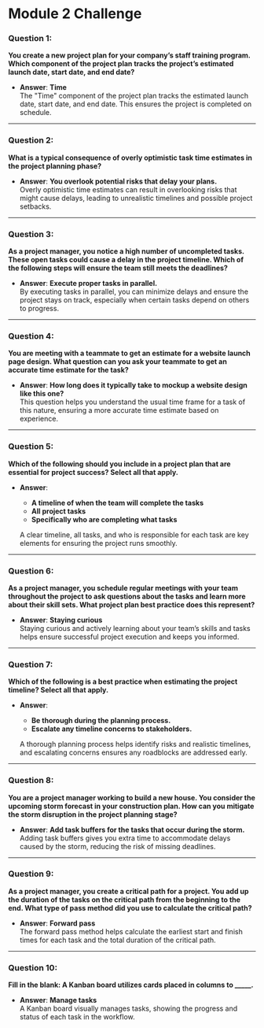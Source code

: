 # Module 2 Challenge


### Question 1:
**You create a new project plan for your company’s staff training program. Which component of the project plan tracks the project’s estimated launch date, start date, and end date?**

- **Answer**: **Time**  
  The "Time" component of the project plan tracks the estimated launch date, start date, and end date. This ensures the project is completed on schedule.

---

### Question 2:
**What is a typical consequence of overly optimistic task time estimates in the project planning phase?**

- **Answer**: **You overlook potential risks that delay your plans.**  
  Overly optimistic time estimates can result in overlooking risks that might cause delays, leading to unrealistic timelines and possible project setbacks.

---

### Question 3:
**As a project manager, you notice a high number of uncompleted tasks. These open tasks could cause a delay in the project timeline. Which of the following steps will ensure the team still meets the deadlines?**

- **Answer**: **Execute proper tasks in parallel.**  
  By executing tasks in parallel, you can minimize delays and ensure the project stays on track, especially when certain tasks depend on others to progress.

---

### Question 4:
**You are meeting with a teammate to get an estimate for a website launch page design. What question can you ask your teammate to get an accurate time estimate for the task?**

- **Answer**: **How long does it typically take to mockup a website design like this one?**  
  This question helps you understand the usual time frame for a task of this nature, ensuring a more accurate time estimate based on experience.

---

### Question 5:
**Which of the following should you include in a project plan that are essential for project success? Select all that apply.**

- **Answer**:
  - **A timeline of when the team will complete the tasks**
  - **All project tasks**
  - **Specifically who are completing what tasks**  

  A clear timeline, all tasks, and who is responsible for each task are key elements for ensuring the project runs smoothly.

---

### Question 6:
**As a project manager, you schedule regular meetings with your team throughout the project to ask questions about the tasks and learn more about their skill sets. What project plan best practice does this represent?**

- **Answer**: **Staying curious**  
  Staying curious and actively learning about your team’s skills and tasks helps ensure successful project execution and keeps you informed.

---

### Question 7:
**Which of the following is a best practice when estimating the project timeline? Select all that apply.**

- **Answer**:
  - **Be thorough during the planning process.**
  - **Escalate any timeline concerns to stakeholders.**

  A thorough planning process helps identify risks and realistic timelines, and escalating concerns ensures any roadblocks are addressed early.

---

### Question 8:
**You are a project manager working to build a new house. You consider the upcoming storm forecast in your construction plan. How can you mitigate the storm disruption in the project planning stage?**

- **Answer**: **Add task buffers for the tasks that occur during the storm.**  
  Adding task buffers gives you extra time to accommodate delays caused by the storm, reducing the risk of missing deadlines.

---

### Question 9:
**As a project manager, you create a critical path for a project. You add up the duration of the tasks on the critical path from the beginning to the end. What type of pass method did you use to calculate the critical path?**

- **Answer**: **Forward pass**  
  The forward pass method helps calculate the earliest start and finish times for each task and the total duration of the critical path.

---

### Question 10:
**Fill in the blank: A Kanban board utilizes cards placed in columns to _____.**

- **Answer**: **Manage tasks**  
  A Kanban board visually manages tasks, showing the progress and status of each task in the workflow.
